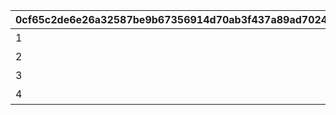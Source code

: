 |0cf65c2de6e26a32587be9b67356914d70ab3f437a89ad7024ea12d57fd2869c|3a501b53a6b39b3f151c7fde2c45c7f82ff0f3fb0fb261b13914c13bb3532c41|6b01eabd598ccc5097f8dad6103c9e70ca75abaa3fb7d65a510e4a2da88a8923|
| --- | --- | --- |
|1|0|木锤|
|2|64000|魔法的小锤|
|3|256000|真阳手工纸扇|
|4|480000|万宝槌|